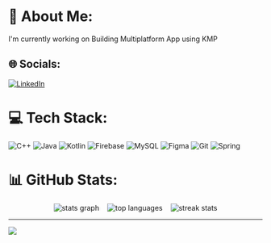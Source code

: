 # 💫 About Me:
I'm currently working on Building Multiplatform App using KMP


## 🌐 Socials:
[![LinkedIn](https://img.shields.io/badge/LinkedIn-%230077B5.svg?logo=linkedin&logoColor=white)](https://linkedin.com/in//omusula/) 

# 💻 Tech Stack:
![C++](https://img.shields.io/badge/c++-%2300599C.svg?style=for-the-badge&logo=c%2B%2B&logoColor=white) ![Java](https://img.shields.io/badge/java-%23ED8B00.svg?style=for-the-badge&logo=openjdk&logoColor=white) ![Kotlin](https://img.shields.io/badge/kotlin-%237F52FF.svg?style=for-the-badge&logo=kotlin&logoColor=white) ![Firebase](https://img.shields.io/badge/firebase-%23039BE5.svg?style=for-the-badge&logo=firebase) ![MySQL](https://img.shields.io/badge/mysql-4479A1.svg?style=for-the-badge&logo=mysql&logoColor=white) ![Figma](https://img.shields.io/badge/figma-%23F24E1E.svg?style=for-the-badge&logo=figma&logoColor=white) ![Git](https://img.shields.io/badge/git-%23F05033.svg?style=for-the-badge&logo=git&logoColor=white) ![Spring](https://img.shields.io/badge/spring-%236DB33F.svg?style=for-the-badge&logo=spring&logoColor=white)
# 📊 GitHub Stats:
<div style="display: flex; flex-wrap: wrap; gap: 1rem; justify-content: center;">
     <img src="https://github-readme-stats.vercel.app/api?username=Steve-omush&hide_title=false&hide_rank=false&show_icons=true&include_all_commits=true&count_private=true&disable_animations=false&theme=dark&locale=en&hide_border=false" alt="stats graph" />
    <img src="https://github-readme-stats.vercel.app/api/top-langs/?username=Steve-omush&theme=dark&hide_border=false&include_all_commits=true&count_private=true&layout=compact" alt="top languages" />
  <img src="https://nirzak-streak-stats.vercel.app/?user=Steve-omush&theme=dark&hide_border=false" alt="streak stats" />

</div>


---
[![](https://visitcount.itsvg.in/api?id=Steve-omush&icon=0&color=0)](https://visitcount.itsvg.in)

<!-- Proudly created with GPRM ( https://gprm.itsvg.in ) -->
